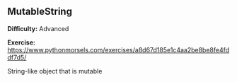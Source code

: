 ## MutableString

**Difficulty:** Advanced

**Exercise:** https://www.pythonmorsels.com/exercises/a8d67d185e1c4aa2be8be8fe4fddf7d5/

String-like object that is mutable
    
